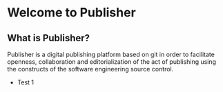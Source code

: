 Welcome to Publisher
====================

What is Publisher?
------------------

Publisher is a digital publishing platform based on git in order to facilitate openness, collaboration and editorialization of the act of publishing using the constructs of the software engineering source control.

* Test 1  

